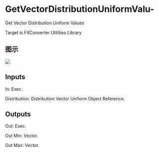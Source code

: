 # GetVectorDistributionUniformValu-

Get Vector Distribution Uniform Values

Target is FXConverter Utilities Library

## 图示

![]($-20221218-19031637.png)

## Inputs

In: Exec.

Distribution: Distribution Vector Uniform Object Reference.  

## Outputs

Out: Exec.

Out Min: Vector.

Out Max: Vector.

